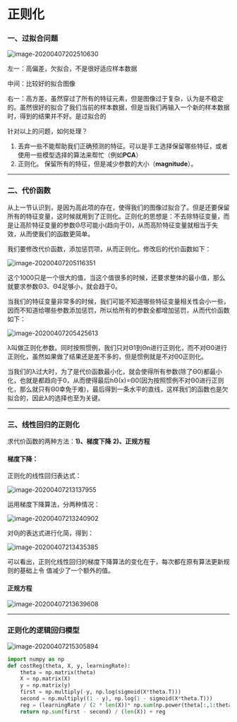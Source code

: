 # 正则化

### 一、过拟合问题

![image-20200407202510630](D:\markdown的笔记\Typora\images\image-20200407202510630.png)

左一：高偏差，欠拟合，不是很好适应样本数据

中间：比较好的拟合图像

右一：高方差，虽然穿过了所有的特征元素，但是图像过于复杂，认为是不稳定的。虽然很好的拟合了我们当前的样本数据，但是当我们再输入一个新的样本数据时，得到的结果并不好。是过拟合的

针对以上的问题，如何处理？

1.  丢弃一些不能帮助我们正确预测的特征。可以是手工选择保留哪些特征，或者使用一些模型选择的算法来帮忙（例如**PCA**）
2. 正则化。 保留所有的特征，但是减少参数的大小（**magnitude**）。

---

### 二、代价函数

从上一节认识到，是因为高此项的存在，使得我们的图像过拟合了。但是还要保留所有的特征变量，这时候就用到了正则化。正则化的思想是：不去除特征变量，而是让高阶特征变量的参数Θ尽可能小(趋向于0)，从而高阶特征变量就相当于失效，从而使我们的函数更简单。

我们要修改代价函数，添加惩罚项，从而正则化。修改后的代价函数如下：

![image-20200407205116351](D:\markdown的笔记\Typora\images\image-20200407205116351.png)

这个1000只是一个很大的值，当这个值很多的时候，还要求整体的最小值，那么就要求参数Θ3、Θ4足够小，就会趋于0。

当我们的特征变量非常多的时候，我们可能不知道哪些特征变量相关性会小一些，因而不知道给哪些参数添加惩罚，所以给所有的参数全都增加惩罚，从而代价函数如下：

![image-20200407205425613](D:\markdown的笔记\Typora\images\image-20200407205425613.png)

λ叫做正则化参数。同时按照惯例，我们只对Θ1到Θn进行正则化，而不对Θ0进行正则化，虽然如果做了结果还是差不多的，但是惯例就是不对Θ0正则化。

当我们的λ过大时，为了是代价函数最小化，就会使得所有参数(除了Θ0)都最小化，也就是都趋向于0，从而使得最后hΘ(x)=Θ0(因为按照惯例不对Θ0进行正则化，那么就只有Θ0幸免于难)，最后得到一条水平的直线，这样我们的函数也是欠拟合的，因此λ的选择也至为关键。

---

### 三、线性回归的正则化

求代价函数的两种方法：**1)、梯度下降**        **2)、正规方程**

#### 梯度下降：

正则化的线性回归表达式：

![image-20200407213137955](D:\markdown的笔记\Typora\images\image-20200407213137955.png)

运用梯度下降算法，分两种情况：

![image-20200407213240902](D:\markdown的笔记\Typora\images\image-20200407213240902.png)

对Θj的表达式进行化简，得到：

![image-20200407213435385](D:\markdown的笔记\Typora\images\image-20200407213435385.png)

可以看出，正则化线性回归的梯度下降算法的变化在于，每次都在原有算法更新规则的基础上令                                值减少了一个额外的值。



#### 正规方程

![image-20200407213639608](D:\markdown的笔记\Typora\images\image-20200407213639608.png)



----

### 正则化的逻辑回归模型

![image-20200407215305894](D:\markdown的笔记\Typora\images\image-20200407215305894.png)

```python
import numpy as np
def costReg(theta, X, y, learningRate):
    theta = np.matrix(theta)
    X = np.matrix(X)
    y = np.matrix(y)
    first = np.multiply(-y, np.log(sigmoid(X*theta.T)))
    second = np.multiply((1 - y), np.log(1 - sigmoid(X*theta.T)))
    reg = (learningRate / (2 * len(X))* np.sum(np.power(theta[:,1:theta.shape[1]],2))
    return np.sum(first - second) / (len(X)) + reg
```



